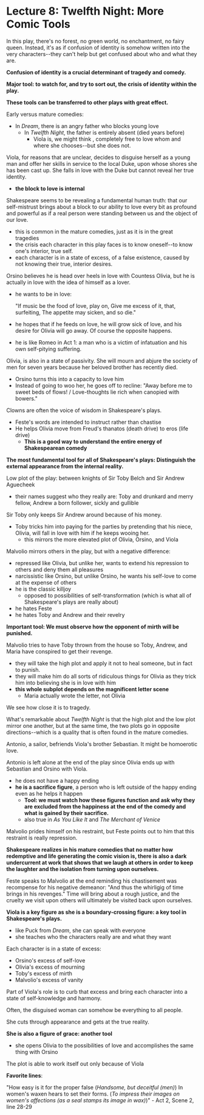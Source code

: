 # Lecture 8: Twelfth Night: More Comic Tools

In this play, there's no forest, no green world, no enchantment, no fairy queen. Instead, it's as if confusion of identity is somehow written into the very characters--they can't help but get confused about who and what they are.

**Confusion of identity is a crucial determinant of tragedy and comedy.**

**Major tool: to watch for, and try to sort out, the crisis of identity within the play.**

**These tools can be transferred to other plays with great effect.**

Early versus mature comedies:

- In *Dream*, there is an angry father who blocks young love
  - In *Twelfth Night*, the father is entirely absent (died years before)
    - Viola is, we might think , completely free to love whom and where she chooses--but she does not.

Viola, for reasons that are unclear, decides to disguise herself as a young man and offer her skills in service to the local Duke, upon whose shores she has been cast up. She falls in love with the Duke but cannot reveal her true identity.

- **the block to love is internal**

Shakespeare seems to be revealing a fundamental human truth: that our self-mistrust brings about a block to our ability to love every bit as profound and powerful as if a real person were standing between us and the object of our love.

- this is common in the mature comedies, just as it is in the great tragedies
- the crisis each character in this play faces is to know oneself--to know one's interior, true self.
- each character is in a state of excess, of a false existence, caused by not knowing their true, interior desires.

Orsino believes he is head over heels in love with Countess Olivia, but he is actually in love with the idea of himself as a lover.

- he wants to be in love:

  "If music be the food of love, play on,
  Give me excess of it, that, surfeiting,
  The appetite may sicken, and so die."

- he hopes that if he feeds on love, he will grow sick of love, and his desire for Olivia will go away. Of course the opposite happens.
- he is like Romeo in Act 1: a man who is a victim of infatuation and his own self-pitying suffering.

Olivia, is also in a state of passivity. She will mourn and abjure the society of men for seven years because her beloved brother has recently died.

- Orsino turns this into a capacity to love him
- Instead of going to woo her, he goes off to recline:
  "Away before me to sweet beds of flows! / Love-thoughts lie rich when canopied with bowers."

Clowns are often the voice of wisdom in Shakespeare's plays.

- Feste's words are intended to instruct rather than chastise
- He helps Olivia move from Freud's thanatos (death drive) to eros (life drive)
  - **This is a good way to understand the entire energy of Shakespearean comedy**

**The most fundamental tool for all of Shakespeare's plays: Distinguish the external appearance from the internal reality.**

Low plot of the play: between knights of Sir Toby Belch and Sir Andrew Aguecheek

- their names suggest who they really are: Toby and drunkard and merry fellow, Andrew a born follower, sickly and gullible

Sir Toby only keeps Sir Andrew around because of his money.

- Toby tricks him into paying for the parties by pretending that his niece, Olivia, will fall in love with him if he keeps wooing her.
  - this mirrors the more elevated plot of Olivia, Orsino, and Viola

Malvolio mirrors others in the play, but with a negative difference:

- repressed like Olivia, but unlike her, wants to extend his repression to others and deny them all pleasures
- narcissistic like Orsino, but unlike Orsino, he wants his self-love to come at the expense of others
- he is the classic killjoy
  - opposed to possibilities of self-transformation (which is what all of Shakespeare's plays are really about)
- he hates Feste
- he hates Toby and Andrew and their revelry

**Important tool: We must observe how the opponent of mirth will be punished.**

Malvolio tries to have Toby thrown from the house so Toby, Andrew, and Maria have conspired to get their revenge.

- they will take the high plot and apply it not to heal someone, but in fact to punish.
- they will make him do all sorts of ridiculous things for Olivia as they trick him into believing she is in love with him
- **this whole subplot depends on the magnificent letter scene**
  - Maria actually wrote the letter, not Olivia

We see how close it is to tragedy.

What's remarkable about *Twelfth Night* is that the high plot and the low plot mirror one another, but at the same time, the two plots go in opposite directions--which is a quality that is often found in the mature comedies.

Antonio, a sailor, befriends Viola's brother Sebastian. It might be homoerotic love.

Antonio is left alone at the end of the play since Olivia ends up with Sebastian and Orsino with Viola.

- he does not have a happy ending
- **he is a sacrifice figure**, a person who is left outside of the happy ending even as he helps it happen
  - **Tool: we must watch how these figures function and ask why they are excluded from the happiness at the end of the comedy and what is gained by their sacrifice.**
  - also true in *As You Like It* and *The Merchant of Venice*

Malvolio prides himself on his restraint, but Feste points out to him that this restraint is really repression.

**Shakespeare realizes in his mature comedies that no matter how redemptive and life generating the comic vision is, there is also a dark undercurrent at work that shows that we laugh at others in order to keep the laughter and the isolation from turning upon ourselves.**

Feste speaks to Malvolio at the end reminding his chastisement was recompense for his negative demeanor:
"And thus the whirligig of time brings in his revenges." Time will bring about a rough justice, and the cruelty we visit upon others will ultimately be visited back upon ourselves.

**Viola is a key figure as she is a boundary-crossing figure: a key tool in Shakespeare's plays.**

- like Puck from *Dream*, she can speak with everyone
- she teaches who the characters really are and what they want

Each character is in a state of excess:

- Orsino's excess of self-love
- Olivia's excess of mourning
- Toby's excess of mirth
- Malvolio's excess of vanity

Part of Viola's role is to curb that excess and bring each character into a state of self-knowledge and harmony.

Often, the disguised woman can somehow be everything to all people.

She cuts through appearance and gets at the true reality.

**She is also a figure of grace: another tool**

- she opens Olivia to the possibilities of love and accomplishes the same thing with Orsino

The plot is able to work itself out only because of Viola

**Favorite lines**:

"How easy is it for the proper false (*Handsome, but deceitful (men)*)
In women's waxen hears to set their forms. (*To impress their images on women's affections (as a seal stamps its image in wax)*)" - Act 2, Scene 2, line 28-29

